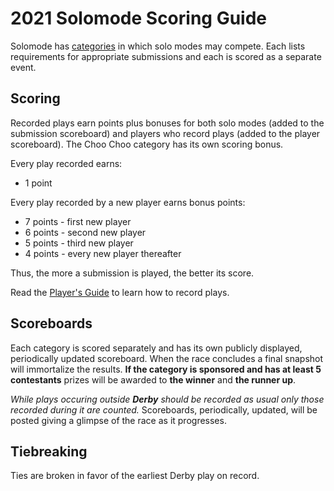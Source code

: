 # 2021 Solomode Scoring Guide
Solomode has [categories](https://urlday.cc/l3abt) in which solo modes may compete.  Each lists requirements for appropriate submissions and each is scored as a separate event.

## Scoring
Recorded plays earn points plus bonuses for both solo modes (added to the submission scoreboard) and players who record plays (added to the player scoreboard).  The Choo Choo category has its own scoring bonus.

Every play recorded earns:
* 1 point

Every play recorded by a new player earns bonus points:
* 7 points - first new player
* 6 points - second new player
* 5 points - third new player
* 4 points - every new player thereafter

Thus, the more a submission is played, the better its score.

Read the [Player's Guide](https://urlday.cc/1cdof) to learn how to record plays.

## Scoreboards
Each category is scored separately and has its own publicly displayed, periodically updated scoreboard.  When the race concludes a final snapshot will immortalize the results.  **If the category is sponsored and has at least 5 contestants** prizes will be awarded to **the winner** and **the runner up**.

*While plays occuring outside **Derby** should be recorded as usual only those recorded during it are counted.*  Scoreboards, periodically, updated, will be posted giving a glimpse of the race as it progresses.

## Tiebreaking
Ties are broken in favor of the earliest Derby play on record.
